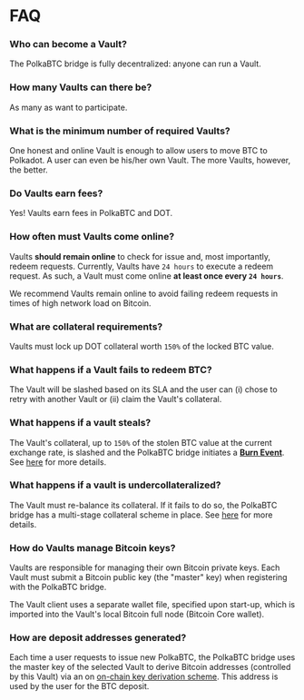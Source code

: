 
# FAQ
### Who can become a Vault?

The PolkaBTC bridge is fully decentralized: anyone can run a Vault. 

### How many Vaults can there be?

As many as want to participate. 

### What is the minimum number of required Vaults?

One honest and online Vault is enough to allow users to move BTC to Polkadot. A user can even be his/her own Vault. The more Vaults, however, the better.

### Do Vaults earn fees?

Yes! Vaults earn fees in PolkaBTC and DOT. 

### How often must Vaults come online?

Vaults **should remain online** to check for issue and, most importantly, redeem requests. 
Currently, Vaults have ``24 hours`` to execute a redeem request.
As such, a Vault must come online **at least once every ``24 hours``**.

We recommend Vaults remain online to avoid failing redeem requests in times of high network load on Bitcoin. 

### What are collateral requirements?

Vaults must lock up DOT collateral worth ``150%`` of the locked BTC value. 

### What happens if a Vault fails to redeem BTC?

The Vault will be slashed based on its SLA and the user can (i) chose to retry with another Vault or (ii) claim the Vault's collateral.
### What happens if a vault steals?

The Vault's collateral, up to ``150%`` of the stolen BTC value at the current exchange rate, is slashed and the PolkaBTC bridge initiates a [**Burn Event**](/overview?id=burn-event-restoring-a-11-physical-peg).
See [here](/vault/overview?id=collateral) for more details.

### What happens if a vault is undercollateralized?

The Vault must re-balance its collateral. If it fails to do so, the PolkaBTC bridge has a multi-stage collateral scheme in place. See [here](/vault/overview?id=over-collateralization) for more details.

### How do Vaults manage Bitcoin keys?

Vaults are responsible for managing their own Bitcoin private keys. 
Each Vault must submit a Bitcoin public key (the "master" key) when registering with the PolkaBTC bridge.

The Vault client uses a separate wallet file, specified upon start-up, which is imported into the Vault's local Bitcoin full node (Bitcoin Core wallet).

### How are deposit addresses generated?

Each time a user requests to issue new PolkaBTC, the PolkaBTC bridge uses the master key of the selected Vault to derive Bitcoin addresses (controlled by this Vault) via an on [on-chain key derivation scheme](https://interlay.gitlab.io/polkabtc-spec/security_performance/security-analysis.html). This address is used by the user for the BTC deposit. 
